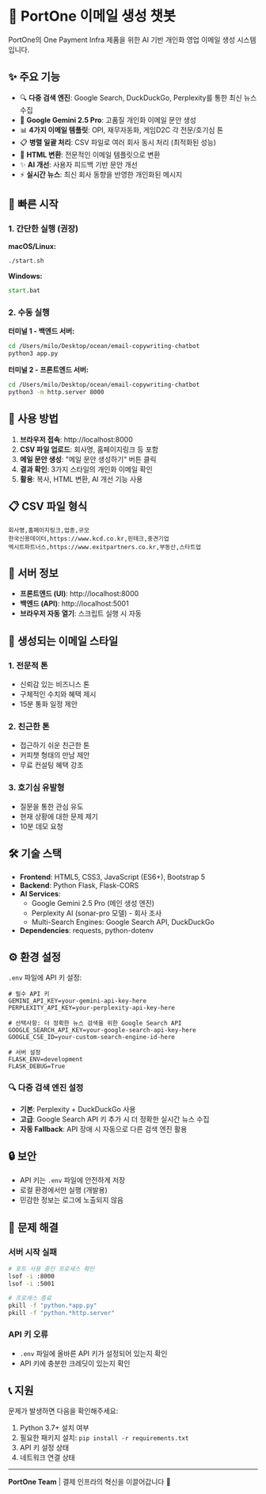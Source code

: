# 🚀 PortOne 이메일 생성 챗봇

PortOne의 One Payment Infra 제품을 위한 AI 기반 개인화 영업 이메일 생성 시스템입니다.

## ✨ 주요 기능

- 🔍 **다중 검색 엔진**: Google Search, DuckDuckGo, Perplexity를 통한 최신 뉴스 수집
- 🤖 **Google Gemini 2.5 Pro**: 고품질 개인화 이메일 문안 생성
- 📊 **4가지 이메일 템플릿**: OPI, 재무자동화, 게임D2C 각 전문/호기심 톤
- 📋 **병렬 일괄 처리**: CSV 파일로 여러 회사 동시 처리 (최적화된 성능)
- 🎨 **HTML 변환**: 전문적인 이메일 템플릿으로 변환
- ✨ **AI 개선**: 사용자 피드백 기반 문안 개선
- ⚡ **실시간 뉴스**: 최신 회사 동향을 반영한 개인화된 메시지

## 🚀 빠른 시작

### 1. 간단한 실행 (권장)

**macOS/Linux:**
```bash
./start.sh
```

**Windows:**
```cmd
start.bat
```

### 2. 수동 실행

**터미널 1 - 백엔드 서버:**
```bash
cd /Users/milo/Desktop/ocean/email-copywriting-chatbot
python3 app.py
```

**터미널 2 - 프론트엔드 서버:**
```bash
cd /Users/milo/Desktop/ocean/email-copywriting-chatbot
python3 -m http.server 8000
```

## 📱 사용 방법

1. **브라우저 접속**: http://localhost:8000
2. **CSV 파일 업로드**: 회사명, 홈페이지링크 등 포함
3. **메일 문안 생성**: "메일 문안 생성하기" 버튼 클릭
4. **결과 확인**: 3가지 스타일의 개인화 이메일 확인
5. **활용**: 복사, HTML 변환, AI 개선 기능 사용

## 📋 CSV 파일 형식

```csv
회사명,홈페이지링크,업종,규모
한국신용데이터,https://www.kcd.co.kr,핀테크,중견기업
엑시트파트너스,https://www.exitpartners.co.kr,부동산,스타트업
```

## 🔧 서버 정보

- **프론트엔드 (UI)**: http://localhost:8000
- **백엔드 (API)**: http://localhost:5001
- **브라우저 자동 열기**: 스크립트 실행 시 자동

## 🎯 생성되는 이메일 스타일

### 1. 전문적 톤
- 신뢰감 있는 비즈니스 톤
- 구체적인 수치와 혜택 제시
- 15분 통화 일정 제안

### 2. 친근한 톤  
- 접근하기 쉬운 친근한 톤
- 커피챗 형태의 만남 제안
- 무료 컨설팅 혜택 강조

### 3. 호기심 유발형
- 질문을 통한 관심 유도
- 현재 상황에 대한 문제 제기
- 10분 데모 요청

## 🛠 기술 스택

- **Frontend**: HTML5, CSS3, JavaScript (ES6+), Bootstrap 5
- **Backend**: Python Flask, Flask-CORS
- **AI Services**: 
  - Google Gemini 2.5 Pro (메인 생성 엔진)
  - Perplexity AI (sonar-pro 모델) - 회사 조사
  - Multi-Search Engines: Google Search API, DuckDuckGo
- **Dependencies**: requests, python-dotenv

## ⚙️ 환경 설정

`.env` 파일에 API 키 설정:
```env
# 필수 API 키
GEMINI_API_KEY=your-gemini-api-key-here
PERPLEXITY_API_KEY=your-perplexity-api-key-here

# 선택사항: 더 정확한 뉴스 검색을 위한 Google Search API
GOOGLE_SEARCH_API_KEY=your-google-search-api-key-here
GOOGLE_CSE_ID=your-custom-search-engine-id-here

# 서버 설정
FLASK_ENV=development
FLASK_DEBUG=True
```

### 🔍 다중 검색 엔진 설정
- **기본**: Perplexity + DuckDuckGo 사용
- **고급**: Google Search API 키 추가 시 더 정확한 실시간 뉴스 수집
- **자동 Fallback**: API 장애 시 자동으로 다른 검색 엔진 활용

## 🔒 보안

- API 키는 `.env` 파일에 안전하게 저장
- 로컬 환경에서만 실행 (개발용)
- 민감한 정보는 로그에 노출되지 않음

## 🚨 문제 해결

### 서버 시작 실패
```bash
# 포트 사용 중인 프로세스 확인
lsof -i :8000
lsof -i :5001

# 프로세스 종료
pkill -f "python.*app.py"
pkill -f "python.*http.server"
```

### API 키 오류
- `.env` 파일에 올바른 API 키가 설정되어 있는지 확인
- API 키에 충분한 크레딧이 있는지 확인

## 📞 지원

문제가 발생하면 다음을 확인해주세요:
1. Python 3.7+ 설치 여부
2. 필요한 패키지 설치: `pip install -r requirements.txt`
3. API 키 설정 상태
4. 네트워크 연결 상태

---

**PortOne Team** | 결제 인프라의 혁신을 이끌어갑니다 🚀
